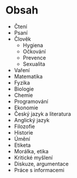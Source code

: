 # Obsah

- Čtení
- Psaní
- Člověk
  - Hygiena
  - Očkování
  - Prevence
  - Sexualita
- Vaření
- Matematika
- Fyzika
- Biologie
- Chemie
- Programování
- Ekonomie
- Český jazyk a literatura
- Anglický jazyk
- Filozofie
- Historie
- Úmění
- Etiketa
- Morálka, etika
- Kritické myšlení
- Diskuze, argumentace
- Práce s informacemi
